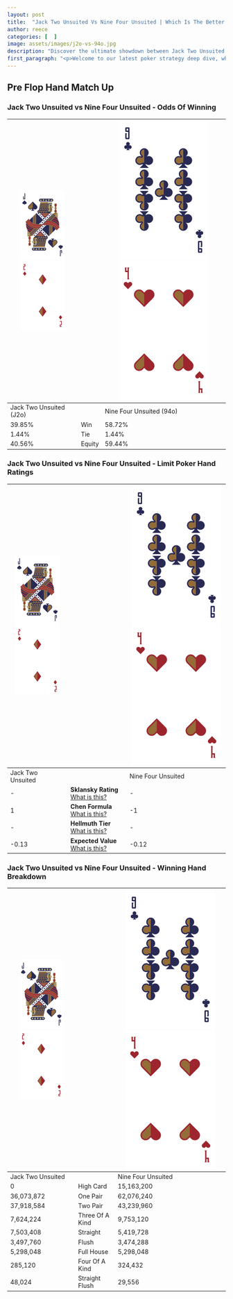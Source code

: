 ```yaml
---
layout: post
title:  "Jack Two Unsuited Vs Nine Four Unsuited | Which Is The Better Hand In Poker? A Complete Guide"
author: reece
categories: [  ]
image: assets/images/j2o-vs-94o.jpg
description: "Discover the ultimate showdown between Jack Two Unsuited and Nine Four Unsuited in poker! Uncover the odds, strategies, and scenarios where one hand triumphs over the other. Get ready to up your poker game with this thrilling analysis."
first_paragraph: "<p>Welcome to our latest poker strategy deep dive, where we're pitting two distinct hands against each other in a high-stakes showdown: Jack Two Unsuited vs Nine Four Unsuited.</p><p>In the dynamic world of poker, every decision counts, and knowing which hand holds the upper hand is key to your success at the table.</p><p>In this article, we'll dissect these two hands, explore the scenarios where one dominates the other, and equip you with the knowledge to make strategic choices that can tip the odds in your favor.</p><p>Get ready to unravel the intriguing dynamics of these poker hands and elevate your game to new heights.</p>"
---
```




[comment]: # (sp0)

## Pre Flop Hand Match Up

<div class="table hand-ratings" markdown="1"> 



### Jack Two Unsuited vs Nine Four Unsuited - Odds Of Winning


    
| ![image info](assets/images/hand1/J.png) ![image info](assets/images/hand1/2o.png) |  | ![image info](assets/images/hand2/9.png) ![image info](assets/images/hand2/4o.png) |
| -------- | -------- | -------- |
| Jack Two Unsuited (J2o) |  | Nine Four Unsuited (94o) |
| 39.85% | Win | 58.72% |
| 1.44% | Tie | 1.44% |
| 40.56% | Equity | 59.44% |




[comment]: # (sp1)



### Jack Two Unsuited vs Nine Four Unsuited - Limit Poker Hand Ratings


    
| ![image info](assets/images/hand1/J.png) ![image info](assets/images/hand1/2o.png) |  | ![image info](assets/images/hand2/9.png) ![image info](assets/images/hand2/4o.png) |
| -------- | -------- | -------- |
| Jack Two Unsuited |  | Nine Four Unsuited |
| - | **Sklansky Rating** [What is this?](/sklansky-rating-explained) | - |
| 1 | **Chen Formula** [What is this?](/chen-formula-explained) | -1 |
| - | **Hellmuth Tier** [What is this?](/Hellmuth-tier-explained) | - |
| -0.13 | **Expected Value** [What is this?](/expected-value-explained) | -0.12 |




[comment]: # (sp2)



### Jack Two Unsuited vs Nine Four Unsuited - Winning Hand Breakdown


    
| ![image info](assets/images/hand1/J.png) ![image info](assets/images/hand1/2o.png) |  | ![image info](assets/images/hand2/9.png) ![image info](assets/images/hand2/4o.png) |
| -------- | -------- | -------- |
| Jack Two Unsuited |  | Nine Four Unsuited |
| 0 | High Card | 15,163,200 |
| 36,073,872 | One Pair | 62,076,240 |
| 37,918,584 | Two Pair | 43,239,960 |
| 7,624,224 | Three Of A Kind | 9,753,120 |
| 7,503,408 | Straight | 5,419,728 |
| 3,497,760 | Flush | 3,474,288 |
| 5,298,048 | Full House | 5,298,048 |
| 285,120 | Four Of A Kind | 324,432 |
| 48,024 | Straight Flush | 29,556 |




[comment]: # (sp3)



</div>

[comment]: # (sp4)



[comment]: # (sp5)

